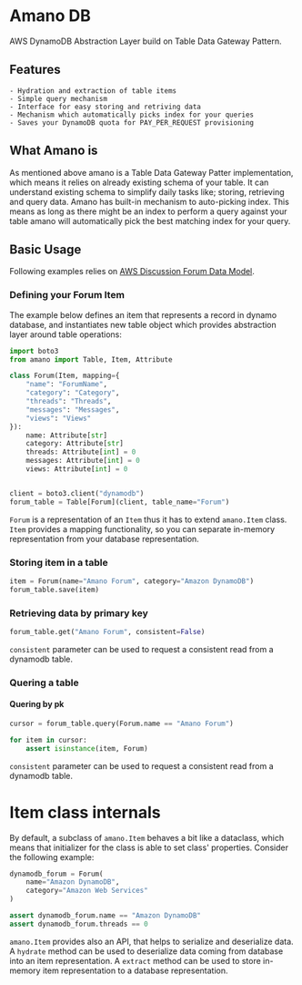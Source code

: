 # Amano DB

AWS DynamoDB Abstraction Layer build on Table Data Gateway Pattern.

## Features

    - Hydration and extraction of table items
    - Simple query mechanism
    - Interface for easy storing and retriving data
    - Mechanism which automatically picks index for your queries
    - Saves your DynamoDB quota for PAY_PER_REQUEST provisioning

## What Amano is

As mentioned above amano is a Table Data Gateway Patter implementation, which
means it relies on already existing schema of your table. It can understand
existing schema to simplify daily tasks like; storing, retrieving and query
data.
Amano has built-in mechanism to auto-picking index. This means as long as there
might be an index to perform a query against your table amano will automatically
pick the best matching index for your query.

## Basic Usage
Following examples relies on [AWS Discussion Forum Data Model](https://docs.aws.amazon.com/amazondynamodb/latest/developerguide/SampleData.CreateTables.html#SampleData.CreateTables2).

### Defining your Forum Item

The example below defines an item that represents a record in dynamo database,
and instantiates new table object which provides abstraction layer around 
table operations:


```python
import boto3
from amano import Table, Item, Attribute

class Forum(Item, mapping={
    "name": "ForumName",
    "category": "Category",
    "threads": "Threads",
    "messages": "Messages",
    "views": "Views"
}):
    name: Attribute[str]
    category: Attribute[str]
    threads: Attribute[int] = 0
    messages: Attribute[int] = 0
    views: Attribute[int] = 0


client = boto3.client("dynamodb")
forum_table = Table[Forum](client, table_name="Forum")
```

`Forum` is a representation of an `Item` thus it has to extend `amano.Item` class.
`Item` provides a mapping functionality, so you can separate in-memory 
representation from your database representation. 

### Storing item in a table

```python
item = Forum(name="Amano Forum", category="Amazon DynamoDB") 
forum_table.save(item)
```

### Retrieving data by primary key

```python
forum_table.get("Amano Forum", consistent=False)
```

`consistent` parameter can be used to request a consistent read from a dynamodb
table.

### Quering a table

#### Quering by pk

```python
cursor = forum_table.query(Forum.name == "Amano Forum")

for item in cursor:
    assert isinstance(item, Forum)
```


`consistent` parameter can be used to request a consistent read from a dynamodb
table.

# Item class internals

By default, a subclass of `amano.Item` behaves a bit like a dataclass, which 
means that initializer for the class is able to set class' properties.
Consider the following example:

```python
dynamodb_forum = Forum(
    name="Amazon DynamoDB",
    category="Amazon Web Services"
)

assert dynamodb_forum.name == "Amazon DynamoDB"
assert dynamodb_forum.threads == 0
```

`amano.Item` provides also an API, that helps to serialize and deserialize data.
A `hydrate` method can be used to deserialize data coming from database into an
item representation. A `extract` method can be used to store in-memory item 
representation to a database representation.

